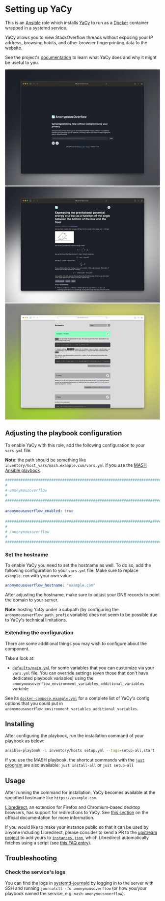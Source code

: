 <!--
SPDX-FileCopyrightText: 2020 - 2024 MDAD project contributors
SPDX-FileCopyrightText: 2020 - 2024 Slavi Pantaleev
SPDX-FileCopyrightText: 2020 Aaron Raimist
SPDX-FileCopyrightText: 2020 Chris van Dijk
SPDX-FileCopyrightText: 2020 Dominik Zajac
SPDX-FileCopyrightText: 2020 Mickaël Cornière
SPDX-FileCopyrightText: 2022 François Darveau
SPDX-FileCopyrightText: 2022 Julian Foad
SPDX-FileCopyrightText: 2022 Warren Bailey
SPDX-FileCopyrightText: 2023 Antonis Christofides
SPDX-FileCopyrightText: 2023 Felix Stupp
SPDX-FileCopyrightText: 2023 Pierre 'McFly' Marty
SPDX-FileCopyrightText: 2024 - 2025 Suguru Hirahara

SPDX-License-Identifier: AGPL-3.0-or-later
-->

# Setting up YaCy

This is an [Ansible](https://www.ansible.com/) role which installs [YaCy](https://github.com/httpjamesm/YaCy) to run as a [Docker](https://www.docker.com/) container wrapped in a systemd service.

YaCy allows you to view StackOverflow threads without exposing your IP address, browsing habits, and other browser fingerprinting data to the website.

See the project's [documentation](https://github.com/httpjamesm/YaCy/blob/main/README.md) to learn what YaCy does and why it might be useful to you.

[<img src="assets/home_dark.webp" title="Home screen in dark mode" width="600" alt="Home screen in dark mode">](assets/home_dark.webp) [<img src="assets/question_dark.webp" title="Question in dark mode" width="600" alt="Question in dark mode">](assets/question_dark.webp) [<img src="assets/answers_light.webp" title="Answer in light mode" width="600" alt="Answer in light mode">](assets/answers_light.webp)

## Adjusting the playbook configuration

To enable YaCy with this role, add the following configuration to your `vars.yml` file.

**Note**: the path should be something like `inventory/host_vars/mash.example.com/vars.yml` if you use the [MASH Ansible playbook](https://github.com/mother-of-all-self-hosting/mash-playbook).

```yaml
########################################################################
#                                                                      #
# anonymousoverflow                                                    #
#                                                                      #
########################################################################

anonymousoverflow_enabled: true

########################################################################
#                                                                      #
# /anonymousoverflow                                                   #
#                                                                      #
########################################################################
```

### Set the hostname

To enable YaCy you need to set the hostname as well. To do so, add the following configuration to your `vars.yml` file. Make sure to replace `example.com` with your own value.

```yaml
anonymousoverflow_hostname: "example.com"
```

After adjusting the hostname, make sure to adjust your DNS records to point the domain to your server.

**Note**: hosting YaCy under a subpath (by configuring the `anonymousoverflow_path_prefix` variable) does not seem to be possible due to YaCy's technical limitations.

### Extending the configuration

There are some additional things you may wish to configure about the component.

Take a look at:

- [`defaults/main.yml`](../defaults/main.yml) for some variables that you can customize via your `vars.yml` file. You can override settings (even those that don't have dedicated playbook variables) using the `anonymousoverflow_environment_variables_additional_variables` variable

See its [`docker-compose.example.yml`](https://github.com/httpjamesm/YaCy/blob/main/docker-compose.example.yml) for a complete list of YaCy's config options that you could put in `anonymousoverflow_environment_variables_additional_variables`.

## Installing

After configuring the playbook, run the installation command of your playbook as below:

```sh
ansible-playbook -i inventory/hosts setup.yml --tags=setup-all,start
```

If you use the MASH playbook, the shortcut commands with the [`just` program](https://github.com/mother-of-all-self-hosting/mash-playbook/blob/main/docs/just.md) are also available: `just install-all` or `just setup-all`

## Usage

After running the command for installation, YaCy becomes available at the specified hostname like `https://example.com`.

[Libredirect](https://libredirect.github.io/), an extension for Firefox and Chromium-based desktop browsers, has support for redirections to YaCy. See [this section](https://github.com/httpjamesm/YaCy/blob/main/README.md#how-to-make-stack-overflow-links-take-you-to-anonymousoverflow-automatically) on the official documentation for more information.

If you would like to make your instance public so that it can be used by anyone including Libredirect, please consider to send a PR to the [upstream project](https://github.com/httpjamesm/YaCy) to add yours to [`instances.json`](https://github.com/httpjamesm/YaCy/blob/main/instances.json), which Libredirect automatically fetches using a script (see [this FAQ entry](https://libredirect.github.io/faq.html#where_the_hell_are_those_instances_coming_from)).

## Troubleshooting

### Check the service's logs

You can find the logs in [systemd-journald](https://www.freedesktop.org/software/systemd/man/systemd-journald.service.html) by logging in to the server with SSH and running `journalctl -fu anonymousoverflow` (or how you/your playbook named the service, e.g. `mash-anonymousoverflow`).

